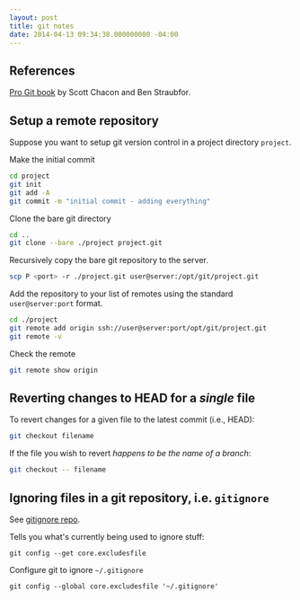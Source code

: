 ```yaml
---
layout: post
title: git notes
date: 2014-04-13 09:34:38.000000000 -04:00
---
```


## References

[Pro Git book](http://git-scm.com/book/en/v2) by Scott Chacon and Ben Straubfor.

## Setup a remote repository

Suppose you want to setup git version control in a project directory `project`.

Make the initial commit

```sh
cd project
git init
git add -A
git commit -m "initial commit - adding everything"
```

Clone the bare git directory

```sh
cd ..
git clone --bare ./project project.git
```

Recursively copy the bare git repository to the server.

```sh
scp P <port> -r ./project.git user@server:/opt/git/project.git
```

Add the repository to your list of remotes using the standard `user@server:port` format.

```sh
cd ./project
git remote add origin ssh://user@server:port/opt/git/project.git
git remote -v
```

Check the remote

```sh
git remote show origin
```

## Reverting changes to HEAD for a _single_ file

To revert changes for a given file to the latest commit (i.e., HEAD):

```sh
git checkout filename
```

If the file you wish to revert _happens to be the name of a branch_:

```sh
git checkout -- filename
```

## Ignoring files in a git repository, i.e. `gitignore`

See [gitignore repo](https://github.com/github/gitignore).

Tells you what's currently being used to ignore stuff:

`git config --get core.excludesfile`

Configure git to ignore `~/.gitignore`

`git config --global core.excludesfile '~/.gitignore'`
